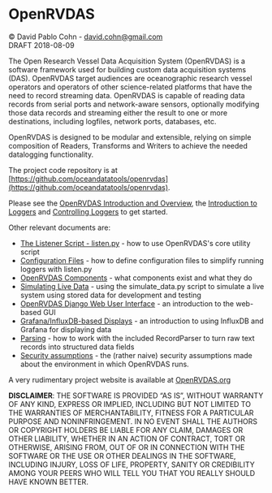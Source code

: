 # OpenRVDAS
© David Pablo Cohn - david.cohn@gmail.com  
DRAFT 2018-08-09

The Open Research Vessel Data Acquisition System (OpenRVDAS) is a software framework used for building custom data acquisition systems (DAS). OpenRVDAS target audiences are oceanographic research vessel operators and operators of other science-related platforms that have the need to record streaming data. OpenRVDAS is capable of reading data records from serial ports and network-aware sensors, optionally modifying those data records and streaming either the result to one or more destinations, including logfiles, network ports, databases, etc.

OpenRVDAS is designed to be modular and extensible, relying on simple composition of Readers, Transforms and Writers to achieve the needed datalogging functionality.

The project code repository is at [https://github.com/oceandatatools/openrvdas](https://github.com/oceandatatools/openrvdas).

Please see the [OpenRVDAS Introduction and Overview](intro_and_overview.md), the [Introduction to Loggers](intro_to_loggers.md) and [Controlling Loggers](controlling_loggers.md) to get started.

Other relevant documents are:

* [The Listener Script - listen.py](listen_py.md) - how to use OpenRVDAS's core utility script
* [Configuration Files](configuration_files.md) - how to define configuration files to simplify running loggers with listen.py
* [OpenRVDAS Components](components.md) - what components exist and what they do
* [Simulating Live Data](simulating_live_data.md) - using the simulate_data.py script to simulate a live system using stored data for development and testing
* [OpenRVDAS Django Web User Interface](django_interface.md) - an introduction to the web-based GUI
* [Grafana/InfluxDB-based Displays](grafana_displays.md) - an introduction to using InfluxDB and Grafana for displaying data
* [Parsing](parsing.md) - how to work with the included RecordParser to turn raw text records into structured data fields
* [Security assumptions](security.md) - the (rather naive) security assumptions made about the environment in which OpenRVDAS runs.

A very rudimentary project website is available at [OpenRVDAS.org](http://openrvdas.org)

**DISCLAIMER**: THE SOFTWARE IS PROVIDED “AS IS”, WITHOUT WARRANTY OF
ANY KIND, EXPRESS OR IMPLIED, INCLUDING BUT NOT LIMITED TO THE
WARRANTIES OF MERCHANTABILITY, FITNESS FOR A PARTICULAR PURPOSE AND
NONINFRINGEMENT. IN NO EVENT SHALL THE AUTHORS OR COPYRIGHT HOLDERS BE
LIABLE FOR ANY CLAIM, DAMAGES OR OTHER LIABILITY, WHETHER IN AN ACTION
OF CONTRACT, TORT OR OTHERWISE, ARISING FROM, OUT OF OR IN CONNECTION
WITH THE SOFTWARE OR THE USE OR OTHER DEALINGS IN THE SOFTWARE,
INCLUDING INJURY, LOSS OF LIFE, PROPERTY, SANITY OR CREDIBILITY AMONG
YOUR PEERS WHO WILL TELL YOU THAT YOU REALLY SHOULD HAVE KNOWN BETTER.
